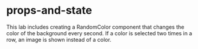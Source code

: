 # props-and-state
This lab includes creating a RandomColor component that changes the color of the background every second. If a color is selected two times in a row, an image is shown instead of a color. 